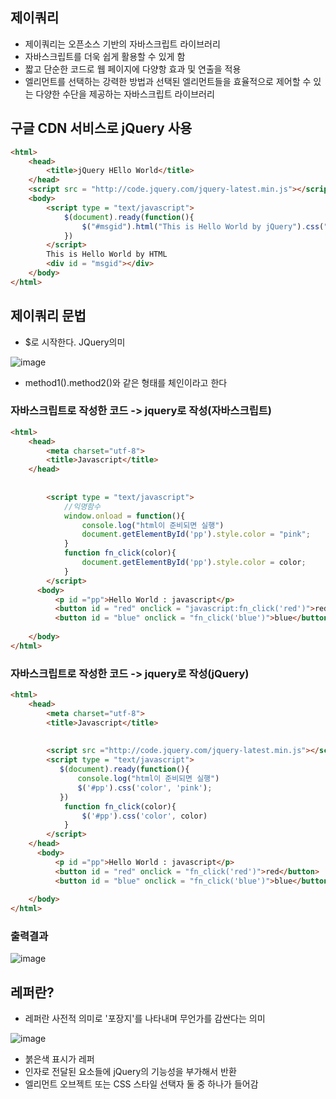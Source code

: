 ## 제이쿼리
- 제이쿼리는 오픈소스 기반의 자바스크립트 라이브러리
- 자바스크립트를 더욱 쉽게 활용할 수 있게 함
- 짧고 단순한 코드로 웹 페이지에 다양항 효과 및 연출을 적용
- 엘리먼트를 선택하는 강력한 방법과 선택된 엘리먼트들을 효율적으로 제어할 수 있는 다양한 수단을 제공하는 자바스크립트 라이브러리

## 구글 CDN 서비스로 jQuery 사용

```html
<html>
    <head>
        <title>jQuery HEllo World</title>
    </head>
    <script src = "http://code.jquery.com/jquery-latest.min.js"></script>
    <body>
        <script type = "text/javascript">
            $(document).ready(function(){
                $("#msgid").html("This is Hello World by jQuery").css("background-color", "red")
            })
        </script>
        This is Hello World by HTML
        <div id = "msgid"></div>
    </body>
</html>
```

## 제이쿼리 문법
- $로 시작한다. JQuery의미

![image](https://user-images.githubusercontent.com/82345970/168227411-f33f1198-16af-4c44-96af-44d0b6eb070f.png)

- method1().method2()와 같은 형태를 체인이라고 한다


### 자바스크립트로 작성한 코드 -> jquery로 작성(자바스크립트)
```html
<html>
    <head>
        <meta charset="utf-8">
        <title>Javascript</title>
    </head>
 
  
        <script type = "text/javascript">
            //익명함수
            window.onload = function(){
                console.log("html이 준비되면 실행")
                document.getElementById('pp').style.color = "pink";
            }
            function fn_click(color){
                document.getElementById('pp').style.color = color;
            }
        </script>
      <body>
          <p id ="pp">Hello World : javascript</p>
          <button id = "red" onclick = "javascript:fn_click('red')">red</button>
          <button id = "blue" onclick = "fn_click('blue')">blue</button> //javascript: 이거 없어도 상관 없다
       
    </body>
</html>
```
### 자바스크립트로 작성한 코드 -> jquery로 작성(jQuery)
```html
<html>
    <head>
        <meta charset="utf-8">
        <title>Javascript</title>
  
 
        <script src ="http://code.jquery.com/jquery-latest.min.js"></script>
        <script type = "text/javascript">    
           $(document).ready(function(){
               console.log("html이 준비되면 실행")
               $('#pp').css('color', 'pink');
           })
            function fn_click(color){
                $('#pp').css('color', color)
            }
        </script>
    </head>    
      <body>
          <p id ="pp">Hello World : javascript</p>
          <button id = "red" onclick = "fn_click('red')">red</button>
          <button id = "blue" onclick = "fn_click('blue')">blue</button>
       
    </body>
</html>
```

### 출력결과
![image](https://user-images.githubusercontent.com/82345970/168229705-a2500d2c-1b8e-464e-a851-2c018efe8c54.png)


## 레퍼란?
- 레퍼란 사전적 의미로 '포장지'를 나타내며 무언가를 감싼다는 의미
 
![image](https://user-images.githubusercontent.com/82345970/168234957-98c0b2bf-6711-4ae5-aa72-10a7623f939d.png)

- 붉은색 표시가 레퍼
- 인자로 전달된 요소들에 jQuery의 기능성을 부가해서 반환
- 엘리먼트 오브젝트 또는 CSS 스타일 선택자 둘 중 하나가 들어감
